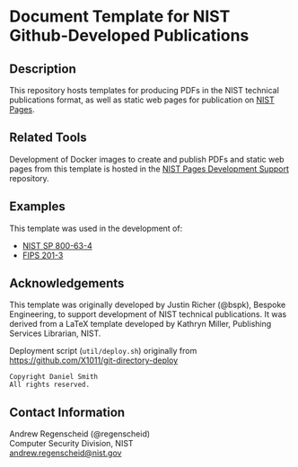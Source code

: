 # Document Template for NIST Github-Developed Publications

## Description

This repository hosts templates for producing PDFs in the NIST technical publications format, as well as static web pages for publication on [NIST Pages](https://pages.nist.gov).

## Related Tools

Development of Docker images to create and publish PDFs and static web pages from this template is hosted in the [NIST Pages Development Support](https://github.com/usnistgov/csd773-nistpages-docker) repository.

## Examples

This template was used in the development of:
- [NIST SP 800-63-4](https://github.com/usnistgov/800-63-4)
- [FIPS 201-3](https://github.com/usnistgov/FIPS201)


## Acknowledgements

This template was originally developed by Justin Richer (@bspk), Bespoke Engineering, to support development of NIST technical publications. It was derived from a LaTeX template developed by Kathryn Miller, Publishing Services Librarian, NIST.

Deployment script (`util/deploy.sh`) originally from https://github.com/X1011/git-directory-deploy

    Copyright Daniel Smith
    All rights reserved.

## Contact Information

Andrew Regenscheid (@regenscheid)  
Computer Security Division, NIST  
andrew.regenscheid@nist.gov 


